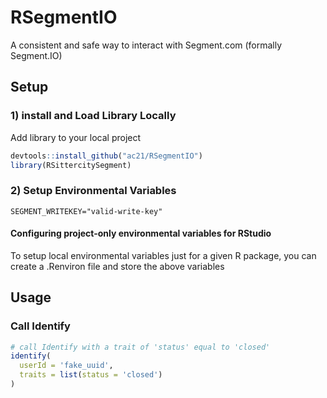 # RSegmentIO

A consistent and safe way to interact with Segment.com (formally Segment.IO)


## Setup

### 1) install and Load Library Locally
Add library to your local project
```R
devtools::install_github("ac21/RSegmentIO")
library(RSittercitySegment)
```

### 2) Setup Environmental Variables
```
SEGMENT_WRITEKEY="valid-write-key"
```

#### Configuring project-only environmental variables for RStudio
To setup local environmental variables just for a given R package, you can create a .Renviron file and store the above variables


## Usage

### Call Identify
```R
# call Identify with a trait of 'status' equal to 'closed' 
identify(
  userId = 'fake_uuid',
  traits = list(status = 'closed')
)
```
